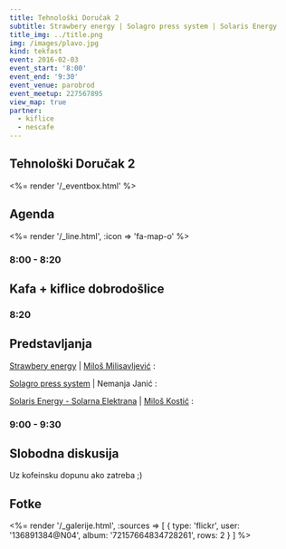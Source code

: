 ```yaml
---
title: Tehnološki Doručak 2
subtitle: Strawbery energy | Solagro press system | Solaris Energy
title_img: ../title.png
img: /images/plavo.jpg
kind: tekfast
event: 2016-02-03
event_start: '8:00'
event_end: '9:30'
event_venue: parobrod
event_meetup: 227567895
view_map: true
partner:
  - kiflice
  - nescafe
---
```


## Tehnološki Doručak 2

<%= render '/_eventbox.html' %>

## Agenda

<div class="agenda" markdown="1">
<%= render '/_line.html', :icon => 'fa-map-o' %>

### 8:00 - 8:20

## Kafa + kiflice dobrodošlice

### 8:20

## Predstavljanja

[Strawbery energy](http://senergy.rs/) | [Miloš Milisavljević](https://uk.linkedin.com/in/milisavljevic)
: &nbsp;

[Solagro press system](http://solagroteam.com/sr/%D1%80%D0%B5%D1%86%D0%B8%D0%BA%D0%BB%D0%B0%D0%B6%D0%B0/) | Nemanja Janić
: &nbsp;

[Solaris Energy - Solarna Elektrana](http://www.solarisenergy.co.rs/) | [Miloš Kostić](https://www.linkedin.com/in/milo%C5%A1-kosti%C4%87-b834944)
: &nbsp;

### 9:00 - 9:30

## Slobodna diskusija

Uz kofeinsku dopunu ako zatreba ;)

</div>

## Fotke

<%= render '/_galerije.html', :sources => [ { type: 'flickr', user: '136891384@N04', album: '72157664834728261', rows: 2 } ] %>
